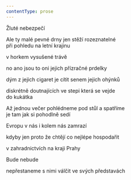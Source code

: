 ```yaml
---
contentType: prose
---
```


Žluté nebezpečí

Ale ty malé pevné drny jen stěží rozeznatelné  
při pohledu na letní krajinu

v horkem vysušené trávě

no ano jsou to oni jejich přízračné prdelky

dým z jejich cigaret je cítit senem jejich ohýnků

diskrétně doutnajících ve stepi která se vejde  
do kukátka

Až jednou večer pohlédneme pod stůl a spatříme  
je tam jak si pohodlně sedí

Evropu v nás i kolem nás zamrazí

kdyby jen proto že chtějí co nejlépe hospodařit

v zahradnictvích na kraji Prahy

Bude nebude

nepřestaneme s nimi válčit ve svých představách

